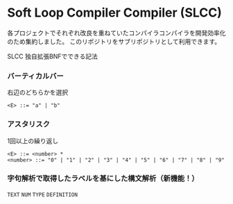 # Soft Loop Compiler Compiler (SLCC)

各プロジェクトでそれぞれ改良を重ねていたコンパイラコンパイラを開発効率化のため集約しました。
このリポジトリをサブリポジトリとして利用できます。

SLCC 独自拡張BNFでできる記法

### バーティカルバー
右辺のどちらかを選択

`<E> ::= "a" | "b"`

### アスタリスク
1回以上の繰り返し

`<E> ::= <number> * ` </br>
`<number> ::= "0" | "1" | "2" | "3" | "4" | "5" | "6" | "7" | "8" | "9"`

### 字句解析で取得したラベルを基にした構文解析（新機能！）
`TEXT` `NUM` `TYPE` `DEFINITION`
